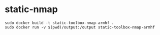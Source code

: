 # static-nmap

```
sudo docker build -t static-toolbox-nmap-armhf .
sudo docker run -v $(pwd)/output:/output static-toolbox-nmap-armhf
```
